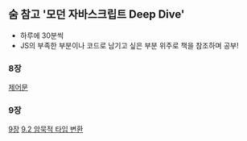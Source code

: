 ## 숨 참고 '모던 자바스크립트 Deep Dive'

- 하루에 30분씩
- JS의 부족한 부분이나 코드로 남기고 싶은 부분 위주로 책을 참조하며 공부!

### 8장

[제어문](https://github.com/mtseo01/deep-dive-js/blob/main/chapter-8/control-flow-statement.js)

### 9장

[9장](https://github.com/mtseo01/deep-dive-js/blob/main/chapter-9)
[9.2 암묵적 타입 변환](https://github.com/mtseo01/deep-dive-js/blob/main/chapter-9/implicit-coercion.js)
